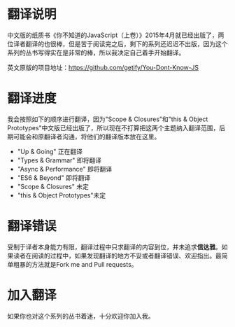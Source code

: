 # 翻译说明

中文版的纸质书《你不知道的JavaScript（上卷）》2015年4月就已经出版了，两位译者翻译的也很棒，但是苦于阅读完之后，剩下的系列还迟迟不出版，因为这个系列的丛书写得实在是非常的棒，所以我决定自己着手开始翻译。

英文原版的项目地址：https://github.com/getify/You-Dont-Know-JS

# 翻译进度

我会按照如下的顺序进行翻译，因为"Scope & Closures"和"this & Object Prototypes"中文版已经出版了，所以现在不打算把这两个主题纳入翻译范围，后期可能会和原翻译者沟通，将他们的翻译版本放在这里。

- "Up & Going"     正在翻译
- "Types & Grammar"   即将翻译
- "Async & Performance" 即将翻译
- "ES6 & Beyond"        即将翻译
- "Scope & Closures"    未定
- "this & Object Prototypes"未定

# 翻译错误

受制于译者本身能力有限，翻译过程中只求翻译的内容到位，并未追求**信达雅**。如果读者在阅读的过程中，如果发现翻译的地方不妥或者翻译错误、欢迎指出。最简单粗暴的方法就是Fork me and Pull requests。

# 加入翻译

如果你也对这个系列的丛书着迷，十分欢迎你加入我。